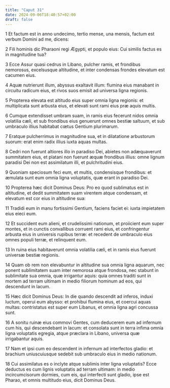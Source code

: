 ```yaml
---
title: "Caput 31"
date: 2024-09-06T18:40:57+02:00
draft: false
---
```




1 Et factum est in anno undecimo, tertio mense, una mensis, factum est verbum Domini ad me, dicens:

2 Fili hominis dic Pharaoni regi Ægypti, et populo eius: Cui similis factus es in magnitudine tua?

3 Ecce Assur quasi cedrus in Libano, pulcher ramis, et frondibus nemorosus, excelsusque altitudine, et inter condensas frondes elevatum est cacumen eius.

4 Aquæ nutrierunt illum, abyssus exaltavit illum: flumina eius manabant in circuitu radicum eius, et rivos suos emisit ad universa ligna regionis.

5 Propterea elevata est altitudo eius super omnia ligna regionis: et multiplicata sunt arbusta eius, et elevati sunt rami eius præ aquis multis.

6 Cumque extendisset umbram suam, in ramis eius fecerunt nidos omnia volatilia cæli, et sub frondibus eius genuerunt omnes bestiæ saltuum, et sub umbraculo illius habitabat cœtus Gentium plurimarum.

7 Eratque pulcherrimus in magnitudine sua, et in dilatatione arbustorum suorum: erat enim radix illius iuxta aquas multas.

8 Cedri non fuerunt altiores illo in paradiso Dei, abietes non adæquaverunt summitatem eius, et platani non fuerunt æquæ frondibus illius: omne lignum paradisi Dei non est assimilatum illi, et pulchritudini eius.

9 Quoniam speciosum feci eum, et multis, condensisque frondibus: et æmulata sunt eum omnia ligna voluptatis, quæ erant in paradiso Dei.

10 Propterea hæc dicit Dominus Deus: Pro eo quod sublimatus est in altitudine, et dedit summitatem suam virentem atque condensam, et elevatum est cor eius in altitudine sua:

11 Tradidi eum in manu fortissimi Gentium, faciens faciet ei: iuxta impietatem eius eieci eum.

12 Et succident eum alieni, et crudelissimi nationum, et proiicient eum super montes, et in cunctis convallibus corruent rami eius, et confringentur arbusta eius in universis rupibus terræ: et recedent de umbraculo eius omnes populi terræ, et relinquent eum.

13 In ruina eius habitaverunt omnia volatilia cæli, et in ramis eius fuerunt universæ bestiæ regionis.

14 Quam ob rem non elevabuntur in altitudine sua omnia ligna aquarum, nec ponent sublimitatem suam inter nemorosa atque frondosa, nec stabunt in sublimitate sua omnia, quæ irrigantur aquis: quia omnes traditi sunt in mortem ad terram ultimam in medio filiorum hominum ad eos, qui descendunt in lacum.

15 Hæc dicit Dominus Deus: In die quando descendit ad inferos, induxi luctum, operui eum abysso: et prohibui flumina eius, et coercui aquas multas: contristatus est super eum Libanus, et omnia ligna agri concussa sunt.

16 A sonitu ruinæ eius commovi Gentes, cum deducerem eum ad infernum cum his, qui descendebant in lacum: et consolata sunt in terra infima omnia ligna voluptatis egregia, atque præclara in Libano, universa quæ irrigabantur aquis.

17 Nam et ipsi cum eo descendent in infernum ad interfectos gladio: et brachium uniuscuiusque sedebit sub umbraculo eius in medio nationum.

18 Cui assimilatus es o inclyte atque sublimis inter ligna voluptatis? Ecce deductus es cum lignis voluptatis ad terram ultimam: in medio incircumcisorum dormies, cum eis, qui interfecti sunt gladio, ipse est Pharao, et omnis multitudo eius, dicit Dominus Deus.

